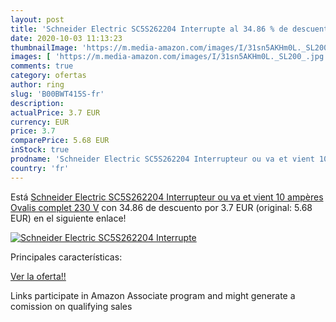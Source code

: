 ```yaml
---
layout: post
title: 'Schneider Electric SC5S262204 Interrupte al 34.86 % de descuento'
date: 2020-10-03 11:13:23
thumbnailImage: 'https://m.media-amazon.com/images/I/31sn5AKHm0L._SL200_.jpg'
images: [ 'https://m.media-amazon.com/images/I/31sn5AKHm0L._SL200_.jpg' ]
comments: true
category: ofertas
author: ring
slug: 'B00BWT415S-fr'
description:
actualPrice: 3.7 EUR
currency: EUR
price: 3.7
comparePrice: 5.68 EUR
inStock: true
prodname: 'Schneider Electric SC5S262204 Interrupteur ou va et vient 10 ampères Ovalis complet 230 V'
country: 'fr'
---
```


Está [Schneider Electric SC5S262204 Interrupteur ou va et vient 10 ampères Ovalis complet 230 V](https://www.amazon.fr/dp/B00BWT415S/?tag=tolees0d-21) con 34.86 de descuento por 3.7 EUR (original: 5.68 EUR) en el siguiente enlace!

[![Schneider Electric SC5S262204 Interrupte](https://m.media-amazon.com/images/I/31sn5AKHm0L._SL200_.jpg)](https://www.amazon.fr/dp/B00BWT415S/?tag=tolees0d-21)

Principales características:


[Ver la oferta!!](https://www.amazon.fr/dp/B00BWT415S/?tag=tolees0d-21)

Links participate in Amazon Associate program and might generate a comission on qualifying sales


